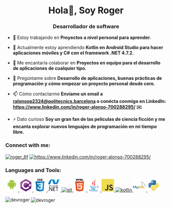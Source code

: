 <h1 align="center">Hola👋, Soy Roger</h1>
<h3 align="center">Desarrollador de software</h3>

- 🔭 Estoy trabajando en **Proyectos a nivel personal para aprender.**

- 🌱 Actualmente estoy aprendiendo **Kotlin en Android Studio para hacer aplicaciones móviles y C# con el framework .NET 4.7.2.**

- 👯 Me encantaría colaborar en **Proyectos en equipo para el desarrollo de aplicaciones de cualquier tipo.**

- 💬 Pregúntame sobre **Desarrollo de aplicaciones, buenas prácticas de programación y cómo empezar un proyecto personal desde cero.**

- 📫 Cómo contactarme **Envíame un email a ralonsop2324@politecnics.barcelona o conécta conmigo en LinkedIn: https://www.linkedin.com/in/roger-alonso-700288295/ ✉️**

- ⚡ Dato curioso **Soy un gran fan de las peliculas de ciencia ficción y me encanta explorar nuevos lenguajes de programación en mi tiempo libre.**

<h3 align="left">Connect with me:</h3>
<p align="left">
<a href="https://twitter.com/roger_6f" target="blank"><img align="center" src="https://raw.githubusercontent.com/rahuldkjain/github-profile-readme-generator/master/src/images/icons/Social/twitter.svg" alt="roger_6f" height="30" width="40" /></a>
<a href="https://linkedin.com/in/roger-alonso-700288295/" target="blank"><img align="center" src="https://raw.githubusercontent.com/rahuldkjain/github-profile-readme-generator/master/src/images/icons/Social/linked-in-alt.svg" alt="https://www.linkedin.com/in/roger-alonso-700288295/" height="30" width="40" /></a>
</p>

<h3 align="left">Languages and Tools:</h3>
<p align="left"> <a href="https://developer.android.com" target="_blank" rel="noreferrer"> <img src="https://raw.githubusercontent.com/devicons/devicon/master/icons/android/android-original-wordmark.svg" alt="android" width="40" height="40"/> </a> <a href="https://www.w3schools.com/cs/" target="_blank" rel="noreferrer"> <img src="https://raw.githubusercontent.com/devicons/devicon/master/icons/csharp/csharp-original.svg" alt="csharp" width="40" height="40"/> </a> <a href="https://www.w3schools.com/css/" target="_blank" rel="noreferrer"> <img src="https://raw.githubusercontent.com/devicons/devicon/master/icons/css3/css3-original-wordmark.svg" alt="css3" width="40" height="40"/> </a> <a href="https://dotnet.microsoft.com/" target="_blank" rel="noreferrer"> <img src="https://raw.githubusercontent.com/devicons/devicon/master/icons/dot-net/dot-net-original-wordmark.svg" alt="dotnet" width="40" height="40"/> </a> <a href="https://git-scm.com/" target="_blank" rel="noreferrer"> <img src="https://www.vectorlogo.zone/logos/git-scm/git-scm-icon.svg" alt="git" width="40" height="40"/> </a> <a href="https://www.w3.org/html/" target="_blank" rel="noreferrer"> <img src="https://raw.githubusercontent.com/devicons/devicon/master/icons/html5/html5-original-wordmark.svg" alt="html5" width="40" height="40"/> </a> <a href="https://www.java.com" target="_blank" rel="noreferrer"> <img src="https://raw.githubusercontent.com/devicons/devicon/master/icons/java/java-original.svg" alt="java" width="40" height="40"/> </a> <a href="https://developer.mozilla.org/en-US/docs/Web/JavaScript" target="_blank" rel="noreferrer"> <img src="https://raw.githubusercontent.com/devicons/devicon/master/icons/javascript/javascript-original.svg" alt="javascript" width="40" height="40"/> </a> <a href="https://kotlinlang.org" target="_blank" rel="noreferrer"> <img src="https://www.vectorlogo.zone/logos/kotlinlang/kotlinlang-icon.svg" alt="kotlin" width="40" height="40"/> </a> <a href="https://www.mysql.com/" target="_blank" rel="noreferrer"> <img src="https://raw.githubusercontent.com/devicons/devicon/master/icons/mysql/mysql-original-wordmark.svg" alt="mysql" width="40" height="40"/> </a> <a href="https://www.python.org" target="_blank" rel="noreferrer"> <img src="https://raw.githubusercontent.com/devicons/devicon/master/icons/python/python-original.svg" alt="python" width="40" height="40"/> </a> </p>

<p><img align="left" src="https://github-readme-stats.vercel.app/api/top-langs?username=devroger&show_icons=true&locale=en&layout=compact" alt="devroger" /></p>

<p>&nbsp;<img align="center" src="https://github-readme-stats.vercel.app/api?username=devroger&show_icons=true&locale=en" alt="devroger" /></p>
